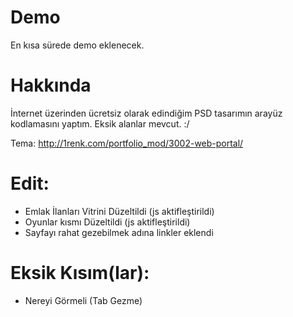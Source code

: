 # Demo
En kısa sürede demo eklenecek.

# Hakkında
İnternet üzerinden ücretsiz olarak edindiğim PSD tasarımın arayüz kodlamasını yaptım. Eksik alanlar mevcut. :/

Tema: http://1renk.com/portfolio_mod/3002-web-portal/

# Edit:
  - Emlak İlanları Vitrini Düzeltildi (js aktifleştirildi)
  - Oyunlar kısmı Düzeltildi (js aktifleştirildi)
  - Sayfayı rahat gezebilmek adına linkler eklendi

# Eksik Kısım(lar):
  - Nereyi Görmeli (Tab Gezme)
